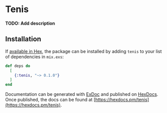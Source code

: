 # Tenis

**TODO: Add description**

## Installation

If [available in Hex](https://hex.pm/docs/publish), the package can be installed
by adding `tenis` to your list of dependencies in `mix.exs`:

```elixir
def deps do
  [
    {:tenis, "~> 0.1.0"}
  ]
end
```

Documentation can be generated with [ExDoc](https://github.com/elixir-lang/ex_doc)
and published on [HexDocs](https://hexdocs.pm). Once published, the docs can
be found at [https://hexdocs.pm/tenis](https://hexdocs.pm/tenis).

